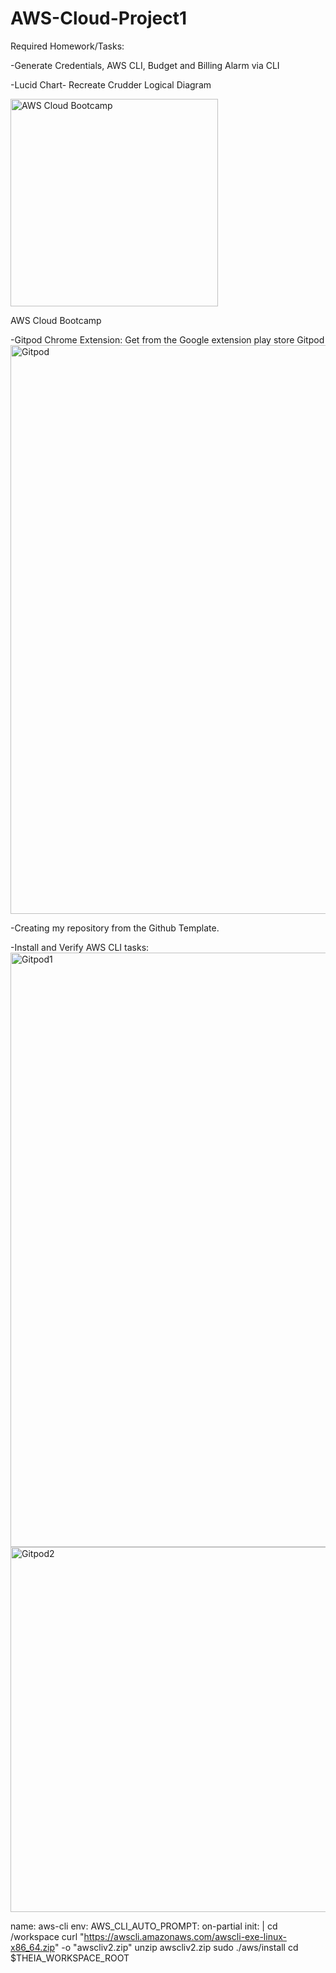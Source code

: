 # AWS-Cloud-Project1

Required Homework/Tasks:

-Generate Credentials, AWS CLI, Budget and Billing Alarm via CLI

-Lucid Chart- Recreate Crudder Logical Diagram

<img width="332" alt="AWS Cloud Bootcamp" src="https://user-images.githubusercontent.com/68391442/219869631-dfe5e48d-65d2-4fd2-b5a9-48dc907918ee.PNG">

AWS Cloud Bootcamp

-Gitpod Chrome Extension: Get from the Google extension play store Gitpod
<img width="910" alt="Gitpod" src="https://user-images.githubusercontent.com/68391442/219869657-38099acd-e366-4993-a83e-a96181380003.PNG">

-Creating my repository from the Github Template.

-Install and Verify AWS CLI tasks:
<img width="951" alt="Gitpod1" src="https://user-images.githubusercontent.com/68391442/219869685-f727c148-fce0-4052-84b3-cdbccd58289d.PNG">
<img width="584" alt="Gitpod2" src="https://user-images.githubusercontent.com/68391442/219869700-fcbaf570-67ed-43c7-9eb6-4e864efe97fa.PNG">


name: aws-cli env: AWS_CLI_AUTO_PROMPT: on-partial init: | cd /workspace curl "https://awscli.amazonaws.com/awscli-exe-linux-x86_64.zip" -o "awscliv2.zip" unzip awscliv2.zip sudo ./aws/install cd $THEIA_WORKSPACE_ROOT


